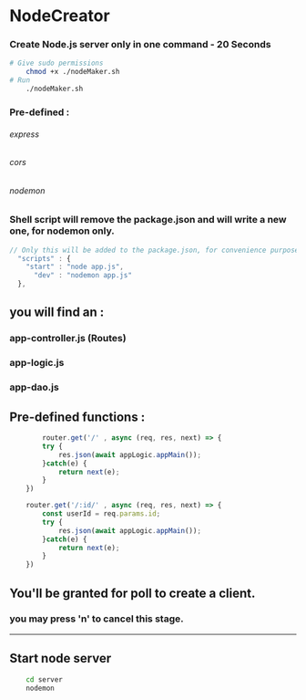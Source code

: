 # NodeCreator

### Create Node.js server only in one command - 20 Seconds

```sh
# Give sudo permissions
    chmod +x ./nodeMaker.sh
# Run 
    ./nodeMaker.sh
```

### Pre-defined :

###### express
###### cors
###### nodemon

### Shell script will remove the package.json and will write a new one, for nodemon only.

```js
// Only this will be added to the package.json, for convenience purposes.
  "scripts" : {
    "start" : "node app.js",
      "dev" : "nodemon app.js"
  },
```

## you will find an :

### app-controller.js (Routes)
### app-logic.js
### app-dao.js 

## Pre-defined functions :

```js
        router.get('/' , async (req, res, next) => {
        try {
            res.json(await appLogic.appMain());
        }catch(e) {
            return next(e);
        }
    })

    router.get('/:id/' , async (req, res, next) => {
        const userId = req.params.id;
        try {
            res.json(await appLogic.appMain());
        }catch(e) {
            return next(e);
        }
    })
```


## You'll be granted for poll to create a client.

### you may press 'n' to cancel this stage.

----


## Start node server

```sh
    cd server
    nodemon
```